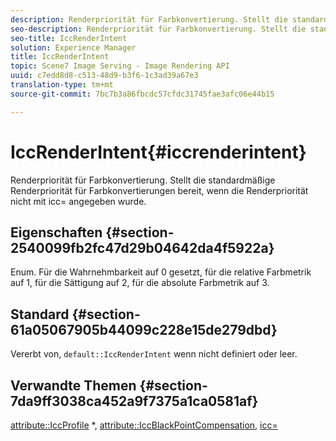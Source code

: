 ```yaml
---
description: Renderpriorität für Farbkonvertierung. Stellt die standardmäßige Renderpriorität für Farbkonvertierungen bereit, wenn die Renderpriorität nicht mit icc= angegeben wurde.
seo-description: Renderpriorität für Farbkonvertierung. Stellt die standardmäßige Renderpriorität für Farbkonvertierungen bereit, wenn die Renderpriorität nicht mit icc= angegeben wurde.
seo-title: IccRenderIntent
solution: Experience Manager
title: IccRenderIntent
topic: Scene7 Image Serving - Image Rendering API
uuid: c7edd8d8-c513-48d9-b3f6-1c3ad39a67e3
translation-type: tm+mt
source-git-commit: 7bc7b3a86fbcdc57cfdc31745fae3afc06e44b15

---
```



# IccRenderIntent{#iccrenderintent}

Renderpriorität für Farbkonvertierung. Stellt die standardmäßige Renderpriorität für Farbkonvertierungen bereit, wenn die Renderpriorität nicht mit icc= angegeben wurde.

## Eigenschaften {#section-2540099fb2fc47d29b04642da4f5922a}

Enum. Für die Wahrnehmbarkeit auf 0 gesetzt, für die relative Farbmetrik auf 1, für die Sättigung auf 2, für die absolute Farbmetrik auf 3.

## Standard {#section-61a05067905b44099c228e15de279dbd}

Vererbt von, `default::IccRenderIntent` wenn nicht definiert oder leer.

## Verwandte Themen {#section-7da9ff3038ca452a9f7375a1ca0581af}

[attribute::IccProfile](../../../../../is-api/image-catalog/image-serving-api-ref/c-image-catalog-reference/c-attributes-reference/r-iccprofilecmyk.md#reference-db89f9dac33e447cadb359ec1ba27ee0) *, [attribute::IccBlackPointCompensation](../../../../../is-api/image-catalog/image-serving-api-ref/c-image-catalog-reference/c-attributes-reference/r-iccblackpointcompensation.md#reference-357626375ee140d1807f0c05171c733f), [icc=](../../../../../is-api/http-ref/image-serving-api-ref/c-http-protocol-reference/c-command-reference/r-icc.md#reference-182b5679e21e4df3b4d330535a5a7517)

